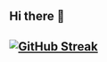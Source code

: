 ## Hi there 👋

## [![GitHub Streak](https://streak-stats.demolab.com?user=hacketclowns&theme=dark&hide_border=true)](https://git.io/streak-stats)

<!--
**hacketclowns/hacketclowns** is a ✨ _special_ ✨ repository because its `README.md` (this file) appears on your GitHub profile.

Here are some ideas to get you started:

- 🔭 I’m currently working on ...
- 🌱 I’m currently learning ...
- 👯 I’m looking to collaborate on ...
- 🤔 I’m looking for help with ...
- 💬 Ask me about ...
- 📫 How to reach me: ...
- 😄 Pronouns: ...
- ⚡ Fun fact: ...
-->
